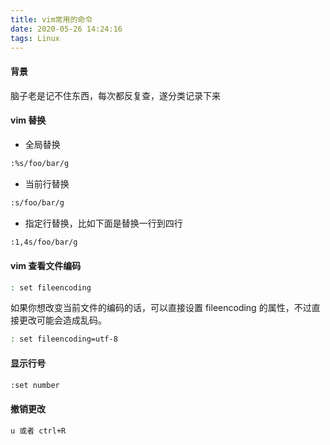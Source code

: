 ```yaml
---
title: vim常用的命令
date: 2020-05-26 14:24:16
tags: Linux
---
```


#### 背景
脑子老是记不住东西，每次都反复查，遂分类记录下来
<!--more-->

#### vim 替换
- 全局替换
```sh
:%s/foo/bar/g
```
- 当前行替换
```sh
:s/foo/bar/g
```
- 指定行替换，比如下面是替换一行到四行
```sh
:1,4s/foo/bar/g
```

#### vim 查看文件编码
```sh
: set fileencoding
```
如果你想改变当前文件的编码的话，可以直接设置 fileencoding 的属性，不过直接更改可能会造成乱码。
```sh
: set fileencoding=utf-8
```
#### 显示行号
```sh
:set number
```
#### 撤销更改
```sh
u 或者 ctrl+R
```

